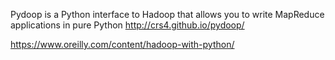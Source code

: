 Pydoop is a Python interface to Hadoop that allows you to 
write MapReduce applications in pure Python
http://crs4.github.io/pydoop/


https://www.oreilly.com/content/hadoop-with-python/
